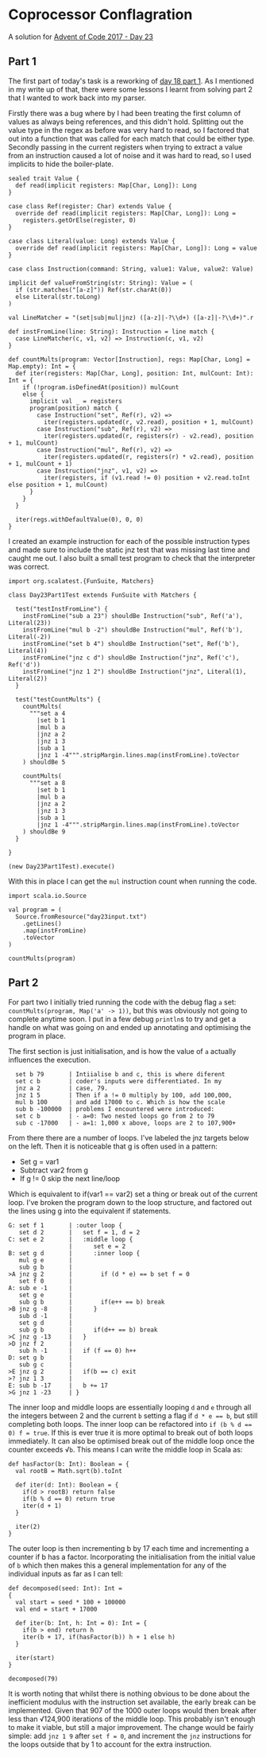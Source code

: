 # Coprocessor Conflagration

A solution for [Advent of Code 2017 - Day 23](http://adventofcode.com/2017/day/23)

## Part 1

The first part of today's task is a reworking of 
[day 18 part 1](/aoc-2017-day-18-duet). As I mentioned in my write up of that, 
there were some lessons I learnt from solving part 2 that I wanted to work back
into my parser. 

Firstly there was a bug where by I had been treating the first column of values 
as always being references, and this didn't hold. Splitting out the value type
in the regex as before was very hard to read, so I factored that out into a
function that was called for each match that could be either type. Secondly 
passing in the current registers when trying to extract a value from an
instruction caused a lot of noise and it was hard to read, so I used implicits
to hide the boiler-plate.

```tut:book
sealed trait Value {
  def read(implicit registers: Map[Char, Long]): Long
}

case class Ref(register: Char) extends Value {
  override def read(implicit registers: Map[Char, Long]): Long =
    registers.getOrElse(register, 0)
}

case class Literal(value: Long) extends Value {
  override def read(implicit registers: Map[Char, Long]): Long = value
}

case class Instruction(command: String, value1: Value, value2: Value)

implicit def valueFromString(str: String): Value = (
  if (str.matches("[a-z]")) Ref(str.charAt(0))
  else Literal(str.toLong)
)

val LineMatcher = "(set|sub|mul|jnz) ([a-z]|-?\\d+) ([a-z]|-?\\d+)".r

def instFromLine(line: String): Instruction = line match {
  case LineMatcher(c, v1, v2) => Instruction(c, v1, v2)
}

def countMults(program: Vector[Instruction], regs: Map[Char, Long] = Map.empty): Int = {
  def iter(registers: Map[Char, Long], position: Int, mulCount: Int): Int = {
    if (!program.isDefinedAt(position)) mulCount
    else {
      implicit val _ = registers
      program(position) match {
        case Instruction("set", Ref(r), v2) =>
          iter(registers.updated(r, v2.read), position + 1, mulCount)
        case Instruction("sub", Ref(r), v2) =>
          iter(registers.updated(r, registers(r) - v2.read), position + 1, mulCount)
        case Instruction("mul", Ref(r), v2) =>
          iter(registers.updated(r, registers(r) * v2.read), position + 1, mulCount + 1)
        case Instruction("jnz", v1, v2) =>
          iter(registers, if (v1.read != 0) position + v2.read.toInt else position + 1, mulCount)
      }
    }
  }

  iter(regs.withDefaultValue(0), 0, 0)
}
```

I created an example instruction for each of the possible instruction types and
made sure to include the static jnz test that was missing last time and caught 
me out. I also built a small test program to check that the interpreter was 
correct.

```tut:book
import org.scalatest.{FunSuite, Matchers}

class Day23Part1Test extends FunSuite with Matchers {

  test("testInstFromLine") {
    instFromLine("sub a 23") shouldBe Instruction("sub", Ref('a'), Literal(23))
    instFromLine("mul b -2") shouldBe Instruction("mul", Ref('b'), Literal(-2))
    instFromLine("set b 4") shouldBe Instruction("set", Ref('b'), Literal(4))
    instFromLine("jnz c d") shouldBe Instruction("jnz", Ref('c'), Ref('d'))
    instFromLine("jnz 1 2") shouldBe Instruction("jnz", Literal(1), Literal(2))
  }

  test("testCountMults") {
    countMults(
      """set a 4
        |set b 1
        |mul b a
        |jnz a 2
        |jnz 1 3
        |sub a 1
        |jnz 1 -4""".stripMargin.lines.map(instFromLine).toVector
    ) shouldBe 5

    countMults(
      """set a 8
        |set b 1
        |mul b a
        |jnz a 2
        |jnz 1 3
        |sub a 1
        |jnz 1 -4""".stripMargin.lines.map(instFromLine).toVector
    ) shouldBe 9
  }

}

(new Day23Part1Test).execute()
``` 

With this in place I can get the `mul` instruction count when running the code.

```tut:book
import scala.io.Source

val program = (
  Source.fromResource("day23input.txt")
    .getLines()
    .map(instFromLine)
    .toVector
)

countMults(program)
```

## Part 2

For part two I initially tried running the code with the debug flag `a` set:
`countMults(program, Map('a' -> 1))`, but this was obviously not going to 
complete anytime soon. I put in a few debug `println`s to try and get a handle
on what was going on and ended up annotating and optimising the program in place.

The first section is just initialisation, and is how the value of `a` actually
influences the execution. 
```
  set b 79       | Intiialise b and c, this is where diferent  
  set c b        | coder's inputs were differentiated. In my 
  jnz a 2        | case, 79.
  jnz 1 5        | Then if a != 0 multiply by 100, add 100,000,
  mul b 100      | and add 17000 to c. Which is how the scale
  sub b -100000  | problems I encountered were introduced:
  set c b        | - a=0: Two nested loops go from 2 to 79
  sub c -17000   | - a=1: 1,000 x above, loops are 2 to 107,900+ 
```

From there there are a number of loops. I've labeled the jnz targets below on
the left. Then it is noticeable that g is often used in a pattern:
* Set g = var1
* Subtract var2 from g
* If g != 0 skip the next line/loop

Which is equivalent to if(var1 == var2) set a thing or break out of the current 
loop. I've broken the program down to the loop structure, and factored out the 
lines using g into the equivalent if statements.  
```
G: set f 1       | :outer loop {
   set d 2       |   set f = 1, d = 2
C: set e 2       |   :middle loop {
                 |      set e = 2
B: set g d       |      :inner loop {
   mul g e       |        
   sub g b       |        
>A jnz g 2       |        if (d * e) == b set f = 0
   set f 0       |        
A: sub e -1      |        
   set g e       |        
   sub g b       |        if(e++ == b) break  
>B jnz g -8      |      } 
   sub d -1      |      
   set g d       |      
   sub g b       |      if(d++ == b) break
>C jnz g -13     |   } 
>D jnz f 2       |   
   sub h -1      |   if (f == 0) h++
D: set g b       |   
   sub g c       |   
>E jnz g 2       |   if(b == c) exit  
>? jnz 1 3       |   
E: sub b -17     |   b += 17
>G jnz 1 -23     | }
```

The inner loop and middle loops are essentially looping `d` and `e` through all 
the integers between 2 and the current `b` setting a flag if `d * e == b`, 
but still completing both loops. The inner loop can be refactored into 
`if (b % d == 0) f = true`. If this is ever true it is more optimal to break out
of both loops immediately. It can also be optimised break out of the middle loop
once the counter exceeds √`b`. This means I can write the middle loop in Scala 
as:

```tut:book
def hasFactor(b: Int): Boolean = {
  val rootB = Math.sqrt(b).toInt

  def iter(d: Int): Boolean = {
    if(d > rootB) return false
    if(b % d == 0) return true
    iter(d + 1)
  }

  iter(2)
}
```

The outer loop is then incrementing b by 17 each time and incrementing a counter
if b has a factor. Incorporating the initialisation from the initial value of `b`
which then makes this a general implementation for any of the individual inputs
as far as I can tell:

```tut:book
def decomposed(seed: Int): Int =
{
  val start = seed * 100 + 100000
  val end = start + 17000

  def iter(b: Int, h: Int = 0): Int = {
    if(b > end) return h
    iter(b + 17, if(hasFactor(b)) h + 1 else h)
  }

  iter(start)
}

decomposed(79)
```

It is worth noting that whilst there is nothing obvious to be done about the 
inefficient modulus with the instruction set available, the early break can be 
implemented. Given that 907 of the 1000 outer loops would then break after less 
than &#8730;124,900 iterations of the middle loop. This probably isn't enough to
make it viable, but still a major improvement. The change would be fairly simple:
add `jnz 1 9` after `set f = 0`, and increment the `jnz` instructions for the 
loops outside that by 1 to account for the extra instruction.
